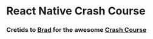 # React Native Crash Course

### Cretids to [Brad](https://github.com/bradtraversy) for the awesome [Crash Course](https://www.youtube.com/watch?v=Hf4MJH0jDb4&ab_channel=TraversyMedia)
